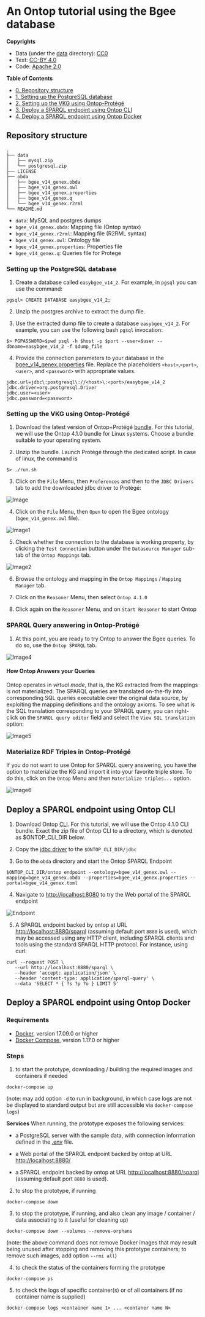 # An Ontop tutorial using the Bgee database

**Copyrights**
- Data (under the [data](data) directory): [CC0](https://creativecommons.org/share-your-work/public-domain/cc0/)
- Text: [CC-BY 4.0](https://creativecommons.org/licenses/by/4.0/legalcode)
- Code: [Apache 2.0](https://www.apache.org/licenses/LICENSE-2.0)

**Table of Contents**

- [0. Repository structure](#repository-structure)
- [1. Setting up the PostgreSQL database](#setting-up-the-postgresql-database)
- [2. Setting up the VKG using Ontop-Protégé](#setting-up-the-VKG-using-ontop-protégé)  
- [3. Deploy a SPARQL endpoint using Ontop CLI](#deploy-a-sparql-endpoint-using-ontop-cli)
- [4. Deploy a SPARQL endpoint using Ontop Docker](#deploy-a-sparql-endpoint-using-ontop-docker)

## Repository structure

~~~
.
├── data
│   ├── mysql.zip
│   └── postgresql.zip
├── LICENSE
├── obda
│   ├── bgee_v14_genex.obda
│   ├── bgee_v14_genex.owl
│   ├── bgee_v14_genex.properties
│   ├── bgee_v14_genex.q
│   └── bgee_v14_genex.r2rml
└── README.md
~~~

- `data`: MySQL and postgres dumps
- `bgee_v14_genex.obda`: Mapping file (Ontop syntax)
- `bgee_v14_genex.r2rml`: Mapping file (R2RML syntax)
- `bgee_v14_genex.owl`: Ontology file
- `bgee_v14_genex.properties`: Properties file
- `bgee_v14_genex.q`: Queries file for Protege

### Setting up the PostgreSQL database

1) Create a database called `easybgee_v14_2`. For example, in `pgsql` you can use the command:

~~~shell
pgsql> CREATE DATABASE easybgee_v14_2;
~~~

2) Unzip the postgres archive to extract the dump file.

3) Use the extracted dump file to create a database `easybgee_v14_2`. For example, you can use the following bash `pgsql` invocation:

~~~
$> PGPASSWORD=$pwd psql -h $host -p $port --user=$user --dbname=easybgee_v14_2 -f $dump_file
~~~

4) Provide the connection parameters to your database in the [bgee_v14_genex.properties](obda/bgee_v14_genex.properties) file. Replace the placeholders `<host>`,`<port>`, `<user>`, and `<password>` with appropriate values.

~~~properties
jdbc.url=jdbc\:postgresql\://<host>\:<port>/easybgee_v14_2
jdbc.driver=org.postgresql.Driver
jdbc.user=<user>
jdbc.password=<password>
~~~

### Setting up the VKG using Ontop-Protégé

1) Download the latest version of Ontop+Protégé [bundle](https://sourceforge.net/projects/ontop4obda/files/). For this tutorial, we will use the Ontop 4.1.0 bundle for Linux systems. Choose a bundle suitable to your operating system.

2) Unzip the bundle. Launch Protégé through the dedicated script. In case of linux, the command is

~~~
$> ./run.sh
~~~

3) Click on the `File` Menu, then `Preferences` and then to the `JDBC Drivers` tab to add the downloaded jdbc driver to Protégé:

![Image](img/jdbc-protege.png)

4) Click on the `File` Menu, then `Open` to open the Bgee ontology (`bgee_v14_genex.owl` file).

![Image1](img/open-onto-protege.png)

5) Check whether the connection to the database is working property, by clicking the `Test Connection` button under the `Datasource Manager` sub-tab of the `Ontop Mappings` tab.

 ![Image2](img/check-connection-protege.png)

6) Browse the ontology and mapping in the `Ontop Mappings` / `Mapping Manager` tab.

7) Click on the `Reasoner` Menu, then select `Ontop 4.1.0`

8) Click again on the `Reasoner` Menu, and on `Start Reasoner` to start Ontop

### SPARQL Query answering in Ontop-Protégé  


1) At this point, you are ready to try Ontop to answer the Bgee queries. To do so, use the `Ontop SPARQL` tab.

![Image4](img/sparql-protege.png)

#### How Ontop Answers your Queries

Ontop operates in _virtual mode_, that is, the KG extracted from the mappings is not materialized. The SPARQL queries are translated on-the-fly into corresponding SQL queries executable over the original data source, by exploiting the mapping definitions and the ontology axioms. To see what is the SQL translation corresponding to your SPARQL query, you can right-click on the `SPARQL query editor` field and select the `View SQL translation` option:

![Image5](img/sql-translation.png)

### Materialize RDF Triples in Ontop-Protégé

If you do not want to use Ontop for SPARQL query answering, you have the option to materialize the KG and import it into your favorite triple store. To do this, click on the `Ontop` Menu and then `Materialize triples...` option.

![Image6](img/materialize-protege.png)

## Deploy a SPARQL endpoint using Ontop CLI

1) Download Ontop [CLI](https://sourceforge.net/projects/ontop4obda/files/). For this tutorial, we will use the Ontop 4.1.0 CLI bundle. Exact the zip file of Ontop CLI to a directory, which is denoted as $ONTOP_CLI_DIR below.
   
2) Copy the [jdbc driver](jdbc/postgresql-42.2.14.jre7.jar) to the `$ONTOP_CLI_DIR/jdbc`

3) Go to the `obda` directory and start the Ontop SPARQL Endpoint

`$ONTOP_CLI_DIR/ontop endpoint --ontology=bgee_v14_genex.owl --mapping=bgee_v14_genex.obda --properties=bgee_v14_genex.properties --portal=bgee_v14_genex.toml`

4) Navigate to <http://localhost:8080> to try the Web portal of the SPARQL endpoint

![Endpoint](img/endpoint.png)

5) A SPARQL endpoint backed by ontop at URL <http://localhost:8880/sparql> (assuming default port `8880` is used), which may be accessed using any HTTP client, including SPARQL clients and tools using the standard SPARQL HTTP protocol. For instance, using curl:

```shell
curl --request POST \
   --url http://localhost:8880/sparql \
   --header 'accept: application/json' \
   --header 'content-type: application/sparql-query' \
   --data 'SELECT * { ?s ?p ?o } LIMIT 5'
```

## Deploy a SPARQL endpoint using Ontop Docker

### Requirements
* [Docker](https://docs.docker.com/get-docker/), version 17.09.0 or higher
* [Docker Compose](https://docs.docker.com/compose/install/), version 1.17.0 or higher

### Steps

1) to start the prototype, downloading / building the required images and containers if needed
  ```
  docker-compose up
  ```
  (note: may add option `-d` to run in background, in which case logs are not be displayed to standard output but are still accessible via `docker-compose logs`)

**Services** When running, the prototype exposes the following services:

* a PostgreSQL server with the sample data, with connection information defined in the [.env](`.env`) file. 

* a Web portal of the SPARQL endpoint backed by ontop at URL <http://localhost:8880/>
  
* a SPARQL endpoint backed by ontop at URL <http://localhost:8880/sparql> (assuming default port `8880` is used).

2) to stop the prototype, if running
  ```
  docker-compose down
  ```

3) to stop the prototype, if running, and also clean any image / container / data associating to it (useful for cleaning up)
  ```
  docker-compose down --volumes --remove-orphans
  ```
  (note: the above command does not remove Docker images that may result being unused after stopping and removing this prototype containers; to remove such images, add option `--rmi all`)

4) to check the status of the containers forming the prototype
  ```
  docker-compose ps
  ```

5) to check the logs of specific container(s) or of all containers (if no container name is supplied)
  ```
  docker-compose logs <container name 1> ... <contaner name N>
  ```

